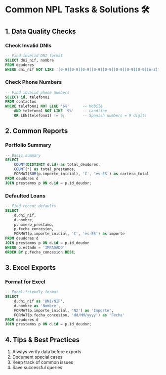 # Common NPL Tasks & Solutions 🛠️

## 1. Data Quality Checks

### Check Invalid DNIs
```sql
-- Find invalid DNI format
SELECT dni_nif, nombre
FROM deudores
WHERE dni_nif NOT LIKE '[0-9][0-9][0-9][0-9][0-9][0-9][0-9][0-9][A-Z]';
```

### Check Phone Numbers
```sql
-- Find invalid phone numbers
SELECT id, telefono1
FROM contactos
WHERE telefono1 NOT LIKE '6%'      -- Mobile
    AND telefono1 NOT LIKE '9%'    -- Landline
    OR LEN(telefono1) != 9;        -- Spanish numbers = 9 digits
```

## 2. Common Reports

### Portfolio Summary
```sql
-- Basic summary
SELECT 
    COUNT(DISTINCT d.id) as total_deudores,
    COUNT(*) as total_prestamos,
    FORMAT(SUM(p.importe_inicial), 'C', 'es-ES') as cartera_total
FROM deudores d
JOIN prestamos p ON d.id = p.id_deudor;
```

### Defaulted Loans
```sql
-- Find recent defaults
SELECT 
    d.dni_nif,
    d.nombre,
    p.numero_prestamo,
    p.fecha_concesion,
    FORMAT(p.importe_inicial, 'C', 'es-ES') as importe
FROM deudores d
JOIN prestamos p ON d.id = p.id_deudor
WHERE p.estado = 'IMPAGADO'
ORDER BY p.fecha_concesion DESC;
```

## 3. Excel Exports

### Format for Excel
```sql
-- Excel-friendly format
SELECT 
    d.dni_nif as 'DNI/NIF',
    d.nombre as 'Nombre',
    FORMAT(p.importe_inicial, 'N2') as 'Importe',
    FORMAT(p.fecha_concesion, 'dd/MM/yyyy') as 'Fecha'
FROM deudores d
JOIN prestamos p ON d.id = p.id_deudor;
```

## 4. Tips & Best Practices
1. Always verify data before exports
2. Document special cases
3. Keep track of common issues
4. Save successful queries
